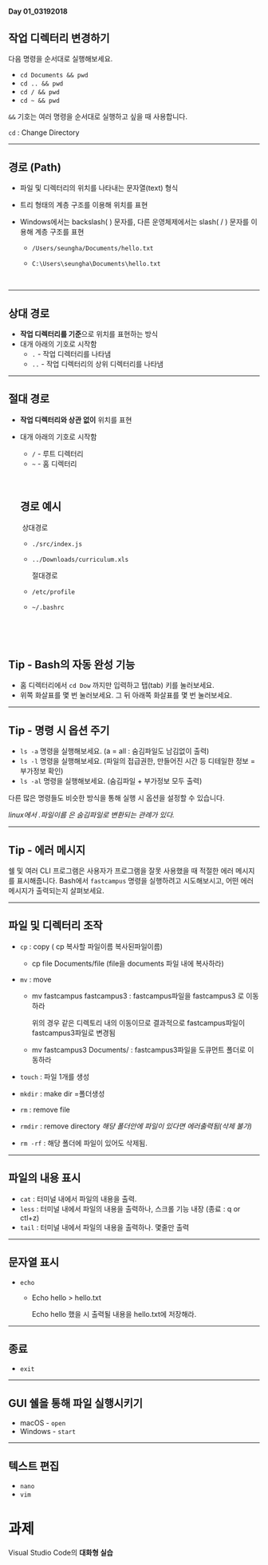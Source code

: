 #### Day 01_03192018

## 작업 디렉터리 변경하기

다음 명령을 순서대로 실행해보세요.

- `cd Documents && pwd`
- `cd .. && pwd`
- `cd / && pwd`
- `cd ~ && pwd`

`&&` 기호는 여러 명령을 순서대로 실행하고 싶을 때 사용합니다.

`cd` : Change Directory



---



## 경로 (Path)

- 파일 및 디렉터리의 위치를 나타내는 문자열(text) 형식

- 트리 형태의 계층 구조를 이용해 위치를 표현

- Windows에서는 backslash( \) 문자를, 다른 운영체제에서는 slash( / ) 문자를 이용해 계층 구조를 표현

  - `/Users/seungha/Documents/hello.txt`

  - `C:\Users\seungha\Documents\hello.txt`

    ​

---



## 상대 경로

- **작업 디렉터리를 기준**으로 위치를 표현하는 방식
- 대개 아래의 기호로 시작함
  - `.` - 작업 디렉터리를 나타냄
  - `..` - 작업 디렉터리의 상위 디렉터리를 나타냄



---



## 절대 경로

- **작업 디렉터리와 상관 없이** 위치를 표현

- 대개 아래의 기호로 시작함

  - `/` - 루트 디렉터리
  - `~` - 홈 디렉터리

  ​

  ## 경로 예시

  ​	상대경로

  - `./src/index.js`

  - `../Downloads/curriculum.xls`

    절대경로

  - `/etc/profile`

  - `~/.bashrc`

  ​

  ​

## Tip - Bash의 자동 완성 기능

- 홈 디렉터리에서 `cd Dow` 까지만 입력하고 탭(tab) 키를 눌러보세요.
- 위쪽 화살표를 몇 번 눌러보세요. 그 뒤 아래쪽 화살표를 몇 번 눌러보세요.

------

## Tip - 명령 시 옵션 주기

- `ls -a` 명령을 실행해보세요. (a = all : 숨김파일도 남김없이 출력)
- `ls -l` 명령을 실행해보세요. (파일의 접급권한, 만들어진 시간 등 디테일한 정보 = 부가정보 확인)
- `ls -al` 명령을 실행해보세요. (숨김파일 + 부가정보 모두 출력)

다른 많은 명령들도 비슷한 방식을 통해 실행 시 옵션을 설정할 수 있습니다.

*linux에서 .파일이름 은 숨김파일로 변환되는 관례가 있다.*

------

## Tip - 에러 메시지

쉘 및 여러 CLI 프로그램은 사용자가 프로그램을 잘못 사용했을 때 적절한 에러 메시지를 표시해줍니다. Bash에서 `fastcampus` 명령을 실행하려고 시도해보시고, 어떤 에러 메시지가 출력되는지 살펴보세요.



------

## 파일 및 디렉터리 조작

- `cp` : copy ( cp 복사할 파일이름 복사된파일이름)

  - cp file Documents/file (file을 documents 파일 내에 복사하라)

- `mv` : move

  - mv fastcampus fastcampus3 : fastcampus파일을 fastcampus3 로 이동하라

    위의 경우 같은 디렉토리 내의 이동이므로 결과적으로 fastcampus파일이 fastcampus3파일로 변경됨

  - mv fastcampus3 Documents/ : fastcampus3파일을 도큐먼트 폴더로 이동하라

- `touch` : 파일 1개를 생성

- `mkdir` : make dir =폴더생성

- `rm` : remove file

- `rmdir` : remove directory *해당 폴더안에 파일이 있다면 에러출력됨(삭제 불가)*

- `rm -rf` :  해당 폴더에 파일이 있어도 삭제됨.

------

## 파일의 내용 표시

- `cat` : 터미널 내에서 파일의 내용을 출력.
- `less` : 터미널 내에서 파일의 내용을 출력하나, 스크롤 기능 내장 (종료 : q or ctl+z)
- `tail` :  터미널 내에서 파일의 내용을 출력하나. 몇줄만 출력

------

## 문자열 표시

- `echo`

  - Echo hello > hello.txt 

    Echo hello 했을 시 출력될 내용을 hello.txt에 저장해라.

------

## 종료

- `exit`

------

## GUI 쉘을 통해 파일 실행시키기

- macOS - `open`
- Windows - `start`

------

## 텍스트 편집

- `nano`
- `vim`



# 과제

Visual Studio Code의 **대화형 실습**

